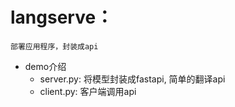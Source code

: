 # langserve：

    部署应用程序，封装成api

- demo介绍
    - server.py: 将模型封装成fastapi, 简单的翻译api
    - client.py: 客户端调用api
   